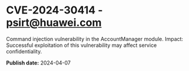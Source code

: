 # CVE-2024-30414 - psirt@huawei.com

Command injection vulnerability in the AccountManager module.
Impact: Successful exploitation of this vulnerability may affect service confidentiality.

**Publish date:** 2024-04-07
